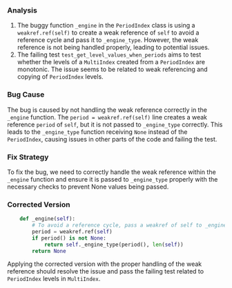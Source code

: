 ### Analysis
1. The buggy function `_engine` in the `PeriodIndex` class is using a `weakref.ref(self)` to create a weak reference of `self` to avoid a reference cycle and pass it to `_engine_type`. However, the weak reference is not being handled properly, leading to potential issues.
2. The failing test `test_get_level_values_when_periods` aims to test whether the levels of a `MultiIndex` created from a `PeriodIndex` are monotonic. The issue seems to be related to weak referencing and copying of `PeriodIndex` levels.

### Bug Cause
The bug is caused by not handling the weak reference correctly in the `_engine` function. The `period = weakref.ref(self)` line creates a weak reference `period` of `self`, but it is not passed to `_engine_type` correctly. This leads to the `_engine_type` function receiving `None` instead of the `PeriodIndex`, causing issues in other parts of the code and failing the test.

### Fix Strategy
To fix the bug, we need to correctly handle the weak reference within the `_engine` function and ensure it is passed to `_engine_type` properly with the necessary checks to prevent None values being passed. 

### Corrected Version
```python
    def _engine(self):
        # To avoid a reference cycle, pass a weakref of self to _engine_type.
        period = weakref.ref(self)
        if period() is not None:
            return self._engine_type(period(), len(self))
        return None
```

Applying the corrected version with the proper handling of the weak reference should resolve the issue and pass the failing test related to `PeriodIndex` levels in `MultiIndex`.